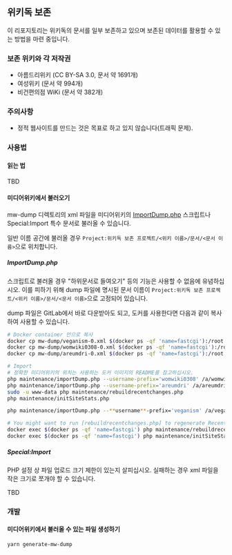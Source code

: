 ## 위키독 보존

이 리포지토리는 위키독의 문서를 일부 보존하고 있으며 보존된 데이터를 활용할 수 있는 방법을 마련 중입니다.

### 보존 위키와 각 저작권

- 아름드리위키 (CC BY-SA 3.0, 문서 약 1691개)
- 여성위키 (문서 약 994개)
- 비건편의점 WiKi (문서 약 382개)

### 주의사항

- 정적 웹사이트를 만드는 것은 목표로 하고 있지 않습니다(트래픽 문제).

### 사용법

#### 읽는 법

TBD

#### 미디어위키에서 불러오기

mw-dump 디렉토리의 xml 파일을 미디어위키의 [ImportDump.php] 스크립트나 Special:Import 특수 문서로 불러올 수 있습니다.

일반 이름 공간에 불러올 경우 `Project:위키독 보존 프로젝트/<위키 이름>/문서/<문서 이름>`으로 위치합니다.

##### ImportDump.php

스크립트로 불러올 경우 "하위문서로 들여오기" 등의 기능은 사용할 수 없음에 유념하십시오. 이를 피하기 위해 dump 파일에 명시된 문서 이름이 `Project:위키독 보존 프로젝트/<위키 이름>/문서/<문서 이름>`으로 고정되어 있습니다.

dump 파일은 GitLab에서 바로 다운받아도 되고, 도커를 사용한다면 다음과 같이 복사하여 사용할 수 있습니다.

```sh
# Docker container 안으로 복사
docker cp mw-dump/veganism-0.xml $(docker ps -qf 'name=fastcgi'):/root
docker cp mw-dump/womwiki0308-0.xml $(docker ps -qf 'name=fastcgi'):/root
docker cp mw-dump/areumdri-0.xml $(docker ps -qf 'name=fastcgi'):/root

# Import
# 정확한 미디어위키의 위치는 사용하는 도커 이미지의 README를 참고하십시오.
php maintenance/importDump.php --username-prefix='womwiki0308' /a/womwiki0308-0.xml
php maintenance/importDump.php --username-prefix='areumdri' /a/areumdri-0.xml
sudo -u www-data php maintenance/rebuildrecentchanges.php
php maintenance/initSiteStats.php

php maintenance/importDump.php --**username**-prefix='veganism' /a/veganism-0.xml

# You might want to run [rebuildrecentchanges.php] to regenerate RecentChanges, and [initSiteStats.php] to update page and revision counts
docker exec $(docker ps -qf 'name=fastcgi') php maintenance/rebuildrecentchanges.php
docker exec $(docker ps -qf 'name=fastcgi') php maintenance/initSiteStats.php
```

##### Special:Import

PHP 설정 상 파일 업로드 크기 제한이 있는지 살피십시오. 실패하는 경우 xml 파일을 작은 크기로 쪼개야 할 수 있습니다.

TBD

### 개발

#### 미디어위키에서 불러올 수 있는 파일 생성하기

```
yarn generate-mw-dump
```

[importdump.php]: https://www.mediawiki.org/wiki/Special:MyLanguage/Manual:ImportDump.php
[rebuildrecentchanges.php]: https://www.mediawiki.org/wiki/Special:MyLanguage/Manual:rebuildrecentchanges.php
[initsitestats.php]: https://www.mediawiki.org/wiki/Special:MyLanguage/Manual:initSiteStats.php
